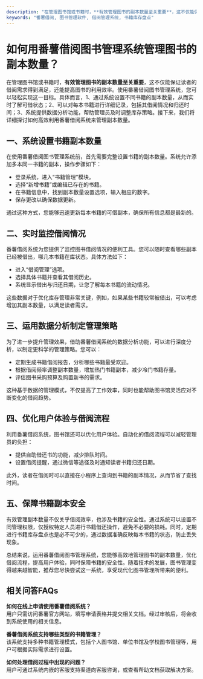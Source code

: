 ```yaml
---
description: "在管理图书馆或书籍时，**有效管理图书的副本数量至关重要**，这不仅能保证读者的借阅需求得到满足，还能提高图书的利用效率。使用番薯借阅图书管理系统，您可以轻松实现这一目标。具体而言，1、通过系统设置不同书籍的副本数量，从而实时了解可借状态；2、可以对每本书籍进行详细记录，包括其借阅情况和归还时间；3、系统提供数据分析功能，帮助管理员及时调整库存策略。接下来，我们将详细探讨如何高效利用番薯借阅系统来管理副本数量。"
keywords: "番薯借阅, 图书管理软件, 借阅管理系统, 书籍库存盘点"
---
```

# 如何用番薯借阅图书管理系统管理图书的副本数量？

在管理图书馆或书籍时，**有效管理图书的副本数量至关重要**，这不仅能保证读者的借阅需求得到满足，还能提高图书的利用效率。使用番薯借阅图书管理系统，您可以轻松实现这一目标。具体而言，1、通过系统设置不同书籍的副本数量，从而实时了解可借状态；2、可以对每本书籍进行详细记录，包括其借阅情况和归还时间；3、系统提供数据分析功能，帮助管理员及时调整库存策略。接下来，我们将详细探讨如何高效利用番薯借阅系统来管理副本数量。

## **一、系统设置书籍副本数量**

在使用番薯借阅图书管理系统前，首先需要完整设置书籍的副本数量。系统允许添加多本同一书籍的副本，操作步骤如下：

- 登录系统，进入“书籍管理”模块。
- 选择“新增书籍”或编辑已存在的书籍。
- 在书籍信息中，找到副本数量设置选项，输入相应的数字。
- 保存更改以确保数据更新。

通过这种方式，您能够迅速更新每本书籍的可借副本，确保所有信息都是最新的。

## **二、实时监控借阅情况**

番薯借阅系统为您提供了监控图书借阅情况的便利工具。您可以随时查看哪些副本已经被借出，哪几本书籍在库状态。具体方法如下：

- 进入“借阅管理”选项。
- 选择具体书籍并查看其借阅历史。
- 系统显示借出与归还日期，让您了解每本书籍的流动情况。

这些数据对于优化库存管理非常关键，例如，如果某些书籍较常被借出，可以考虑增加其副本数量，以满足读者需求。

## **三、运用数据分析制定管理策略**

为了进一步提升管理效果，借助番薯借阅系统的数据分析功能，可以进行深度分析，以制定更科学的管理策略。您可以：

- 定期生成书籍借阅报告，分析哪些书籍最受欢迎。
- 根据借阅频率调整副本数量，增加热门书籍副本，减少冷门书籍存量。
- 评估图书采购预算及购置新书的需求。

这种基于数据的管理模式，不仅提高了工作效率，同时也能帮助图书馆灵活应对不断变化的借阅趋势。

## **四、优化用户体验与借阅流程**

利用番薯借阅系统，图书馆还可以优化用户体验。自动化的借阅流程可以减轻管理员的负担：

- 提供自助借还书的功能，减少排队时间。
- 设置借阅提醒，通过微信等途径及时通知读者书籍归还日期。
  
此外，读者在借阅时可以直接在小程序上查询到书籍的副本情况，从而节省了查找时间。

## **五、保障书籍副本安全**

有效管理副本数量不仅关乎借阅效率，也涉及书籍的安全性。通过系统可以设置不同管理权限，仅授权特定人员进行书籍借还操作，避免不必要的损耗。同时，定期进行书籍库存盘点也是必不可少的，通过数据准确反映每本书籍的状态，防止丢失现象。

总结来说，运用番薯借阅图书管理系统，您能够高效地管理图书的副本数量，优化借阅流程，提高用户体验，同时保障书籍的安全性。随着技术的发展，图书管理变得越来越智能，推荐您尽快尝试这一系统，享受现代化图书管理所带来的便利。

## 相关问答FAQs

**如何在线上申请使用番薯借阅系统？**  
用户只需访问番薯官方网站，填写申请表格并提交相关文档。经过审核后，将会收到系统使用的相关信息。

**番薯借阅系统支持哪些类型的书籍管理？**  
该系统支持多种书籍管理模式，包括个人图书馆、单位书馆及学校图书管理等，用户可根据实际需求进行设置。

**如何处理借阅过程中出现的问题？**  
用户可通过系统内嵌的客服支持渠道向客服咨询，或查看帮助文档获取解决方案。
